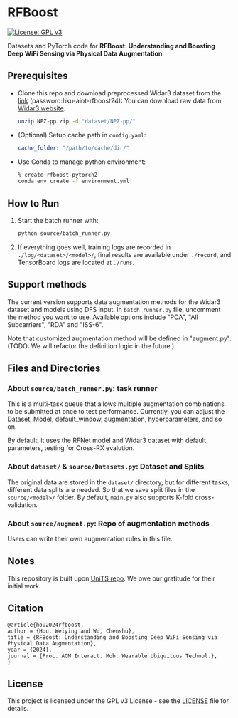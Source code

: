 # RFBoost

[![License: GPL v3](https://img.shields.io/badge/License-GPLv3-blue.svg)](https://www.gnu.org/licenses/gpl-3.0)

Datasets and PyTorch code for **RFBoost: Understanding and Boosting Deep WiFi Sensing via Physical Data Augmentation**.

## Prerequisites

- Clone this repo and download preprocessed Widar3 dataset from the [link](https://connecthkuhk-my.sharepoint.com/:u:/g/personal/u3008874_connect_hku_hk/EQr23WGSqOlJqlfqf7j6ThQBKT45tbPCEpEgSV9wNhwVrg?e=tNNf3u) (password:hku-aiot-rfboost24): You can download raw data from [Widar3 website](http://tns.thss.tsinghua.edu.cn/widar3.0/).
  ```bash
  unzip NPZ-pp.zip -d "dataset/NPZ-pp/"

- (Optional) Setup cache path in `config.yaml`:
  ```yaml
  cache_folder: "/path/to/cache/dir/"
  ```

- Use Conda to manage python environment:
  ```bash
  % create rfboost-pytorch2
  conda env create -f environment.yml
  ```

## How to Run

1. Start the batch runner with:
   ```bash
   python source/batch_runner.py
   ```
2. If everything goes well, training logs are recorded in `./log/<dataset>/<model>/`, final results are available under `./record`, and TensorBoard logs are located at `./runs`.

## Support methods

The current version supports data augmentation methods for the Widar3 dataset and models using DFS input. In `batch_runner.py` file, uncomment the method you want to use. Available options include "PCA", "All Subcarriers", "RDA" and "ISS-6". 

Note that customized augmentation method will be defined in "augment.py". (TODO: We will refactor the definition logic in the future.)

## Files and Directories

### About `source/batch_runner.py`: task runner
This is a multi-task queue that allows multiple augmentation combinations to be submitted at once to test performance. Currently, you can adjust the Dataset, Model, default_window, augmentation, hyperparameters, and so on.

By default, it uses the RFNet model and Widar3 dataset with default parameters, testing for Cross-RX evalution.

### About `dataset/` & `source/Datasets.py`: Dataset and Splits
The original data are stored in the `dataset/` directory, but for different tasks, different data splits are needed. So that we save split files in the `source/<model>/` folder. By default, `main.py` also supports K-fold cross-validation.

### About `source/augment.py`: Repo of augmentation methods
Users can write their own augmentation rules in this file.

## Notes

This repository is built upon [UniTS repo](https://github.com/Shuheng-Li/UniTS-Sensory-Time-Series-Classification). We owe our gratitude for their initial work.

## Citation

```
@article{hou2024rfboost,
author = {Hou, Weiying and Wu, Chenshu},
title = {RFBoost: Understanding and Boosting Deep WiFi Sensing via Physical Data Augmentation},
year = {2024},
journal = {Proc. ACM Interact. Mob. Wearable Ubiquitous Technol.},
}
```

## License

This project is licensed under the GPL v3 License - see the [LICENSE](source/LICENSE) file for details.
